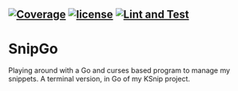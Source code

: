 [![Coverage](https://codecov.io/gh/nwillc/snipgo/branch/master/graphs/badge.svg?branch=master)](https://codecov.io/gh/nwillc/snipgo)
[![license](https://img.shields.io/github/license/nwillc/ksvg.svg)](https://tldrlegal.com/license/-isc-license)
[![Lint and Test](https://github.com/nwillc/snipgo/workflows/Lint%20and%20Test/badge.svg)](https://github.com/nwillc/snipgo/actions?query=workflow%3ALint%20and%20Test)
------
# SnipGo

Playing around with a Go and curses based program to manage my snippets. A terminal version, in Go of my KSnip project.
